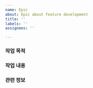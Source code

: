 ```yaml
---
name: Epic
about: Epic about feature development
title: ''
labels: ''
assignees: ''

---
```


### 작업 목적

### 작업 내용

### 관련 정보
